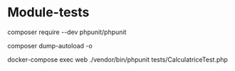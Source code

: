 # Module-tests

composer require --dev phpunit/phpunit 

composer dump-autoload -o

docker-compose exec web ./vendor/bin/phpunit tests/CalculatriceTest.php

